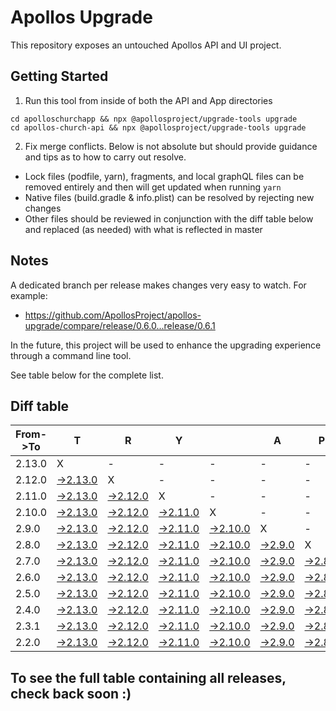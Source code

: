 # Apollos Upgrade

This repository exposes an untouched Apollos API and UI project.

## Getting Started

1. Run this tool from inside of both the API and App directories

```
cd apolloschurchapp && npx @apollosproject/upgrade-tools upgrade
cd apollos-church-api && npx @apollosproject/upgrade-tools upgrade
```

2. Fix merge conflicts. Below is not absolute but should provide guidance and tips as to how to carry out resolve.
* Lock files (podfile, yarn), fragments, and local graphQL files can be removed entirely and then will get updated when running `yarn`
* Native files (build.gradle & info.plist) can be resolved by rejecting new changes
* Other files should be reviewed in conjunction with the diff table below and replaced (as needed) with what is reflected in master

## Notes

A dedicated branch per release makes changes very easy
to watch. For example:

* https://github.com/ApollosProject/apollos-upgrade/compare/release/0.6.0...release/0.6.1

In the future, this project will be used to enhance the upgrading experience through a command line tool.

See table below for the complete list.

## Diff table

| From->To | T                                                                                                    | R                                                                                                    | Y                                                                                                    |                                                                                                     | A                                                                                                 | P                                                                                                 | O                                                                                                 | L                                                                                                 | L                                                                                                 | O                                                                                                 | S                                                                                                 | !   |
| -------- | ---------------------------------------------------------------------------------------------------- | ---------------------------------------------------------------------------------------------------- | ---------------------------------------------------------------------------------------------------- | --------------------------------------------------------------------------------------------------- | ------------------------------------------------------------------------------------------------- | ------------------------------------------------------------------------------------------------- | ------------------------------------------------------------------------------------------------- | ------------------------------------------------------------------------------------------------- | ------------------------------------------------------------------------------------------------- | ------------------------------------------------------------------------------------------------- | ------------------------------------------------------------------------------------------------- | --- |
| 2.13.0   | X                                                                                                    | -                                                                                                    | -                                                                                                    | -                                                                                                   | -                                                                                                 | -                                                                                                 | -                                                                                                 | -                                                                                                 | -                                                                                                 | -                                                                                                 | -                                                                                                 | -   |
| 2.12.0   | [->2.13.0](https://github.com/ApollosProject/apollos-upgrade/compare/release/2.12.0..release/2.13.0) | X                                                                                                    | -                                                                                                    | -                                                                                                   | -                                                                                                 | -                                                                                                 | -                                                                                                 | -                                                                                                 | -                                                                                                 | -                                                                                                 | -                                                                                                 | -   |
| 2.11.0   | [->2.13.0](https://github.com/ApollosProject/apollos-upgrade/compare/release/2.11.0..release/2.13.0) | [->2.12.0](https://github.com/ApollosProject/apollos-upgrade/compare/release/2.11.0..release/2.12.0) | X                                                                                                    | -                                                                                                   | -                                                                                                 | -                                                                                                 | -                                                                                                 | -                                                                                                 | -                                                                                                 | -                                                                                                 | -                                                                                                 | -   |
| 2.10.0   | [->2.13.0](https://github.com/ApollosProject/apollos-upgrade/compare/release/2.10.0..release/2.13.0) | [->2.12.0](https://github.com/ApollosProject/apollos-upgrade/compare/release/2.10.0..release/2.12.0) | [->2.11.0](https://github.com/ApollosProject/apollos-upgrade/compare/release/2.10.0..release/2.11.0) | X                                                                                                   | -                                                                                                 | -                                                                                                 | -                                                                                                 | -                                                                                                 | -                                                                                                 | -                                                                                                 | -                                                                                                 | -   |
| 2.9.0    | [->2.13.0](https://github.com/ApollosProject/apollos-upgrade/compare/release/2.9.0..release/2.13.0)  | [->2.12.0](https://github.com/ApollosProject/apollos-upgrade/compare/release/2.9.0..release/2.12.0)  | [->2.11.0](https://github.com/ApollosProject/apollos-upgrade/compare/release/2.9.0..release/2.11.0)  | [->2.10.0](https://github.com/ApollosProject/apollos-upgrade/compare/release/2.9.0..release/2.10.0) | X                                                                                                 | -                                                                                                 | -                                                                                                 | -                                                                                                 | -                                                                                                 | -                                                                                                 | -                                                                                                 | -   |
| 2.8.0    | [->2.13.0](https://github.com/ApollosProject/apollos-upgrade/compare/release/2.8.0..release/2.13.0)  | [->2.12.0](https://github.com/ApollosProject/apollos-upgrade/compare/release/2.8.0..release/2.12.0)  | [->2.11.0](https://github.com/ApollosProject/apollos-upgrade/compare/release/2.8.0..release/2.11.0)  | [->2.10.0](https://github.com/ApollosProject/apollos-upgrade/compare/release/2.8.0..release/2.10.0) | [->2.9.0](https://github.com/ApollosProject/apollos-upgrade/compare/release/2.8.0..release/2.9.0) | X                                                                                                 | -                                                                                                 | -                                                                                                 | -                                                                                                 | -                                                                                                 | -                                                                                                 | -   |
| 2.7.0    | [->2.13.0](https://github.com/ApollosProject/apollos-upgrade/compare/release/2.7.0..release/2.13.0)  | [->2.12.0](https://github.com/ApollosProject/apollos-upgrade/compare/release/2.7.0..release/2.12.0)  | [->2.11.0](https://github.com/ApollosProject/apollos-upgrade/compare/release/2.7.0..release/2.11.0)  | [->2.10.0](https://github.com/ApollosProject/apollos-upgrade/compare/release/2.7.0..release/2.10.0) | [->2.9.0](https://github.com/ApollosProject/apollos-upgrade/compare/release/2.7.0..release/2.9.0) | [->2.8.0](https://github.com/ApollosProject/apollos-upgrade/compare/release/2.7.0..release/2.8.0) | X                                                                                                 | -                                                                                                 | -                                                                                                 | -                                                                                                 | -                                                                                                 | -   |
| 2.6.0    | [->2.13.0](https://github.com/ApollosProject/apollos-upgrade/compare/release/2.6.0..release/2.13.0)  | [->2.12.0](https://github.com/ApollosProject/apollos-upgrade/compare/release/2.6.0..release/2.12.0)  | [->2.11.0](https://github.com/ApollosProject/apollos-upgrade/compare/release/2.6.0..release/2.11.0)  | [->2.10.0](https://github.com/ApollosProject/apollos-upgrade/compare/release/2.6.0..release/2.10.0) | [->2.9.0](https://github.com/ApollosProject/apollos-upgrade/compare/release/2.6.0..release/2.9.0) | [->2.8.0](https://github.com/ApollosProject/apollos-upgrade/compare/release/2.6.0..release/2.8.0) | [->2.7.0](https://github.com/ApollosProject/apollos-upgrade/compare/release/2.6.0..release/2.7.0) | X                                                                                                 | -                                                                                                 | -                                                                                                 | -                                                                                                 | -   |
| 2.5.0    | [->2.13.0](https://github.com/ApollosProject/apollos-upgrade/compare/release/2.5.0..release/2.13.0)  | [->2.12.0](https://github.com/ApollosProject/apollos-upgrade/compare/release/2.5.0..release/2.12.0)  | [->2.11.0](https://github.com/ApollosProject/apollos-upgrade/compare/release/2.5.0..release/2.11.0)  | [->2.10.0](https://github.com/ApollosProject/apollos-upgrade/compare/release/2.5.0..release/2.10.0) | [->2.9.0](https://github.com/ApollosProject/apollos-upgrade/compare/release/2.5.0..release/2.9.0) | [->2.8.0](https://github.com/ApollosProject/apollos-upgrade/compare/release/2.5.0..release/2.8.0) | [->2.7.0](https://github.com/ApollosProject/apollos-upgrade/compare/release/2.5.0..release/2.7.0) | [->2.6.0](https://github.com/ApollosProject/apollos-upgrade/compare/release/2.5.0..release/2.6.0) | X                                                                                                 | -                                                                                                 | -                                                                                                 | -   |
| 2.4.0    | [->2.13.0](https://github.com/ApollosProject/apollos-upgrade/compare/release/2.4.0..release/2.13.0)  | [->2.12.0](https://github.com/ApollosProject/apollos-upgrade/compare/release/2.4.0..release/2.12.0)  | [->2.11.0](https://github.com/ApollosProject/apollos-upgrade/compare/release/2.4.0..release/2.11.0)  | [->2.10.0](https://github.com/ApollosProject/apollos-upgrade/compare/release/2.4.0..release/2.10.0) | [->2.9.0](https://github.com/ApollosProject/apollos-upgrade/compare/release/2.4.0..release/2.9.0) | [->2.8.0](https://github.com/ApollosProject/apollos-upgrade/compare/release/2.4.0..release/2.8.0) | [->2.7.0](https://github.com/ApollosProject/apollos-upgrade/compare/release/2.4.0..release/2.7.0) | [->2.6.0](https://github.com/ApollosProject/apollos-upgrade/compare/release/2.4.0..release/2.6.0) | [->2.5.0](https://github.com/ApollosProject/apollos-upgrade/compare/release/2.4.0..release/2.5.0) | X                                                                                                 | -                                                                                                 | -   |
| 2.3.1    | [->2.13.0](https://github.com/ApollosProject/apollos-upgrade/compare/release/2.3.1..release/2.13.0)  | [->2.12.0](https://github.com/ApollosProject/apollos-upgrade/compare/release/2.3.1..release/2.12.0)  | [->2.11.0](https://github.com/ApollosProject/apollos-upgrade/compare/release/2.3.1..release/2.11.0)  | [->2.10.0](https://github.com/ApollosProject/apollos-upgrade/compare/release/2.3.1..release/2.10.0) | [->2.9.0](https://github.com/ApollosProject/apollos-upgrade/compare/release/2.3.1..release/2.9.0) | [->2.8.0](https://github.com/ApollosProject/apollos-upgrade/compare/release/2.3.1..release/2.8.0) | [->2.7.0](https://github.com/ApollosProject/apollos-upgrade/compare/release/2.3.1..release/2.7.0) | [->2.6.0](https://github.com/ApollosProject/apollos-upgrade/compare/release/2.3.1..release/2.6.0) | [->2.5.0](https://github.com/ApollosProject/apollos-upgrade/compare/release/2.3.1..release/2.5.0) | [->2.4.0](https://github.com/ApollosProject/apollos-upgrade/compare/release/2.3.1..release/2.4.0) | X                                                                                                 | -   |
| 2.2.0    | [->2.13.0](https://github.com/ApollosProject/apollos-upgrade/compare/release/2.2.0..release/2.13.0)  | [->2.12.0](https://github.com/ApollosProject/apollos-upgrade/compare/release/2.2.0..release/2.12.0)  | [->2.11.0](https://github.com/ApollosProject/apollos-upgrade/compare/release/2.2.0..release/2.11.0)  | [->2.10.0](https://github.com/ApollosProject/apollos-upgrade/compare/release/2.2.0..release/2.10.0) | [->2.9.0](https://github.com/ApollosProject/apollos-upgrade/compare/release/2.2.0..release/2.9.0) | [->2.8.0](https://github.com/ApollosProject/apollos-upgrade/compare/release/2.2.0..release/2.8.0) | [->2.7.0](https://github.com/ApollosProject/apollos-upgrade/compare/release/2.2.0..release/2.7.0) | [->2.6.0](https://github.com/ApollosProject/apollos-upgrade/compare/release/2.2.0..release/2.6.0) | [->2.5.0](https://github.com/ApollosProject/apollos-upgrade/compare/release/2.2.0..release/2.5.0) | [->2.4.0](https://github.com/ApollosProject/apollos-upgrade/compare/release/2.2.0..release/2.4.0) | [->2.3.1](https://github.com/ApollosProject/apollos-upgrade/compare/release/2.2.0..release/2.3.1) | X   |

## To see the full table containing all releases, check back soon :)
